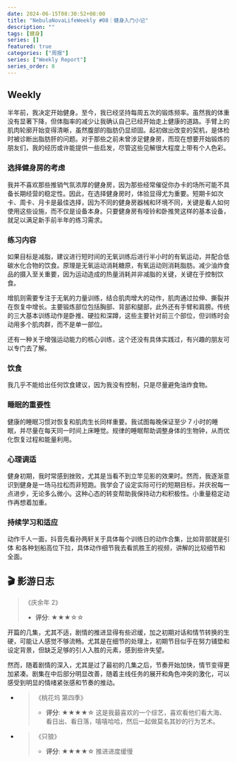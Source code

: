 ```yaml
---
date: 2024-06-15T08:30:52+08:00
title: "NebulaNovaLifeWeekly #08｜健身入门小记"
description: ""
tags: [健身]
series: []
featured: true
categories: ["周报"]
series: ["Weekly Report"]
series_order: 8
---
```


## Weekly

半年前，我决定开始健身。至今，我已经坚持每周五次的锻炼频率。虽然我的体重没有显著下降，但体脂率的减少让我确认自己已经开始走上健康的道路。手臂上的肌肉轮廓开始变得清晰，虽然腹部的脂肪仍显顽固。起初做出改变的契机，是体检时被诊断出脂肪肝的问题。对于那些之前未曾涉足健身房，而现在想要开始锻炼的朋友们，我的经历或许能提供一些启发，尽管这些见解很大程度上带有个人色彩。

### 选择健身房的考虑

我并不喜欢那些推销气氛浓厚的健身房，因为那些经常催促你办卡的场所可能不具备长期经营的稳定性。因此，在选择健身房时，体验显得尤为重要。短期卡如次卡、周卡、月卡是最佳选择，因为不同的健身房器械和环境不同，关键是看人如何使用这些设施，而不仅是设备本身。只要健身房有哑铃和卧推凳这样的基本设备，就足以满足新手前半年的练习需求。

### 练习内容

如果目标是减脂，建议进行短时间的无氧训练后进行半小时的有氧运动，并配合低碳水化合物的饮食。原理是无氧运动消耗糖原，有氧运动则消耗脂肪。减少油炸食品的摄入至关重要，因为运动造成的热量消耗并非减脂的关键，关键在于控制饮食。

增肌则需要专注于无氧的力量训练，结合肌肉增大的动作，肌肉通过拉伸、撕裂并在恢复中增长。主要锻炼部位包括胸部、背部和腿部，此外还有手臂和肩膀。传统的三大基本训练动作是卧推、硬拉和深蹲，这些主要针对前三个部位，但训练时会动用多个肌肉群，而不是单一部位。

还有一种关于增强运动能力的核心训练，这个还没有具体实践过，有兴趣的朋友可以专门去了解。

### 饮食

我几乎不能给出任何饮食建议，因为我没有控制，只是尽量避免油炸食物。

### 睡眠的重要性

健康的睡眠习惯对恢复和肌肉生长同样重要。我试图每晚保证至少 7 小时的睡眠，并尽量在每天同一时间上床睡觉。规律的睡眠帮助调整身体的生物钟，从而优化恢复过程和能量利用。

### 心理调适

健身初期，我时常感到挫败，尤其是当看不到立竿见影的效果时。然而，我逐渐意识到健身是一场马拉松而非短跑。我学会了设定实际可行的短期目标，并庆祝每一点进步，无论多么微小。这种心态的转变帮助我保持动力和积极性。小重量稳定动作再想着加重。

### 持续学习和适应

动作千人一面，抖音先看孙两轩关于具体每个训练日的动作合集，比如背部就是引体 和各种划船高位下拉，具体动作细节我去看凯胜王的视频，讲解的比较细节和全面。

## 🎬 影游日志

> 《庆余年 2》
>
> - **评分**: ★★★☆☆

开篇的几集，尤其不适，剧情的推进显得有些迟缓，加之初期对话和情节转换的生硬，可能让人感觉不够流畅。尤其是在细节的处理上，初期节目似乎在努力铺垫和设定背景，但缺乏足够的引人入胜的元素，感到些许失望。

然而，随着剧情的深入，尤其是过了最初的几集之后，节奏开始加快，情节变得更加紧凑。剧集在中后部分明显改善，随着主线任务的展开和角色冲突的激化，可以感受到明显的情绪紧张感和节奏的推动。

- > 《桃花坞 第四季》
  >
  > - **评分**: ★★★★☆
  >   这是我最喜欢的一个综艺，喜欢看他们看大海、看日出、看日落，嘻嘻哈哈，然后一起做莫名其妙的行为艺术。
- > 《只狼》
  >
  > - **评分**: ★★★★☆
  >   推进进度缓慢
